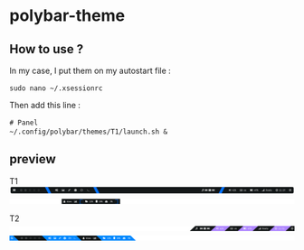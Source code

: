 # polybar-theme

## How to use ?
In my case, I put them on my autostart file :
```
sudo nano ~/.xsessionrc
```
Then add this line :
```
# Panel
~/.config/polybar/themes/T1/launch.sh &
```


## preview
T1
![My Image](https://github.com/diws1/polybar-theme/blob/main/screenshots/T1/polybar%20T1.png)
![My Image](https://github.com/diws1/polybar-theme/blob/main/screenshots/T1/polybar%20T1b.png)


T2
![My Image](https://github.com/diws1/polybar-theme/blob/main/screenshots/T2/polybar%20T2.png)
![My Image](https://github.com/diws1/polybar-theme/blob/main/screenshots/T2/polybar%20T2b.png)

